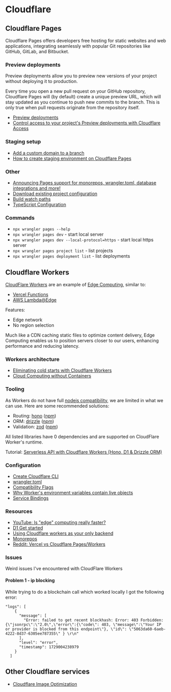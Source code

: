 
# Cloudflare

## Cloudflare Pages

Cloudflare Pages offers developers free hosting for static websites and web applications, integrating seamlessly with popular Git repositories like GitHub, GitLab, and Bitbucket.

### Preview deployments

Preview deployments allow you to preview new versions of your project without deploying it to production.

Every time you open a new pull request on your GitHub repository, Cloudflare Pages will (by default) create a unique preview URL, which will stay updated as you continue to push new commits to the branch. This is only true when pull requests originate from the repository itself.

- [Preview deployments](https://developers.cloudflare.com/pages/configuration/preview-deployments/)
- [Control access to your project's Preview deployments with Cloudflare Access](https://www.cloudflare.com/en-gb/zero-trust/products/access/)

### Staging setup

- [Add a custom domain to a branch](https://developers.cloudflare.com/pages/how-to/custom-branch-aliases/)
- [How to create staging environment on Cloudflare Pages](https://dev.to/phanect/how-to-create-staging-environment-on-cloudflare-pages-7ha)

### Other

- [Announcing Pages support for monorepos, wrangler.toml, database integrations and more!](https://blog.cloudflare.com/pages-workers-integrations-monorepos-nextjs-wrangler)
- [Download existing project configuration](https://developers.cloudflare.com/pages/functions/wrangler-configuration/#projects-without-existing-wranglertoml-file)
- [Build watch paths](https://developers.cloudflare.com/pages/configuration/build-watch-paths/#:~:text=To%20configure%20which%20paths%20are,paths%20to%20nothing%20(%20%5B%5D%20).)
- [TypeScript Configuration](https://developers.cloudflare.com/pages/functions/typescript/)

### Commands

- `npx wrangler pages --help`
- `npx wrangler pages dev` - start local server
- `npx wrangler pages dev --local-protocol=https` - start local https server
- `npx wrangler pages project list` - list projects
- `npx wrangler pages deployment list` - list deployments

## Cloudflare Workers

[CloudFlare Workers](https://developers.cloudflare.com/workers/) are an example of [Edge Computing](https://en.wikipedia.org/wiki/Edge_computing), similar to:
- [Vercel Functions](https://vercel.com/docs/functions)
- [AWS Lambda@Edge](https://aws.amazon.com/lambda/edge/#Dynamic_Web_Application_at_the_Edge)

Features:
- Edge network
- No region selection

Much like a CDN caching static files to optimize content delivery, Edge Computing enables us to position servers closer to our users, enhancing performance and reducing latency.

### Workers architecture

- [Eliminating cold starts with Cloudflare Workers](https://blog.cloudflare.com/eliminating-cold-starts-with-cloudflare-workers)
- [Cloud Computing without Containers](https://blog.cloudflare.com/cloud-computing-without-containers/)

### Tooling

As Workers do not have full [nodejs compatibility](https://developers.cloudflare.com/workers/runtime-apis/nodejs/), we are limited in what we can use. Here are some recommended solutions:
- Routing: [hono](https://developers.cloudflare.com/pages/framework-guides/deploy-a-hono-site/) ([npm](https://www.npmjs.com/package/hono))
- ORM: [drizzle](https://developers.cloudflare.com/d1/reference/community-projects/#drizzle-orm) ([npm](https://www.npmjs.com/package/drizzle-orm))
- Validation: [zod](https://zod.dev/) ([npm](https://www.npmjs.com/package/zod))

All listed libraries have 0 dependencies and are supported on CloudFlare Worker's runtime.

Tutorial: [Serverless API with Cloudflare Workers (Hono, D1 & Drizzle ORM)](https://www.youtube.com/watch?v=PxWleEgi3Hw)

### Configuration

- [Create Cloudflare CLI](https://developers.cloudflare.com/pages/get-started/c3)
- [wrangler.toml](https://developers.cloudflare.com/workers/wrangler/configuration/)
- [Compatibility Flags](https://developers.cloudflare.com/workers/configuration/compatibility-dates/#compatibility-flags)
- [Why Worker's environment variables contain live objects](https://blog.cloudflare.com/workers-environment-live-object-bindings)
- [Service Bindings](https://developers.cloudflare.com/workers/runtime-apis/bindings/service-bindings/)

### Resources

- [YouTube: Is "edge" computing really faster?](https://www.youtube.com/watch?v=yOP5-3_WFus)
- [D1 Get started](https://developers.cloudflare.com/d1/get-started/)
- [Using Cloudflare workers as your only backend](https://www.youtube.com/watch?v=1tM_d3CH0N0)
- [Monorepos](https://developers.cloudflare.com/pages/configuration/monorepos/)
- [Reddit: Vercel vs Cloudflare Pages/Workers](https://www.reddit.com/r/nextjs/comments/s3ec29/vercel_vs_cloudflare_pages_workers/)

### Issues

Weird issues I've encountered with CloudFlare Workers

#### Problem 1 - ip blocking

While trying to do a blockchain call which worked locally I got the following error:

```
"logs": [
    {
      "message": [
        "Error: failed to get recent blockhash: Error: 403 Forbidden:  {\"jsonrpc\":\"2.0\",\"error\":{\"code\": 403, \"message\":\"Your IP or provider is blocked from this endpoint\"}, \"id\": \"5063da60-6aeb-4222-8d37-6305ee787355\" } \r\n"
      ],
      "level": "error",
      "timestamp": 1729004238979
    }
  ]
```

## Other Cloudflare services

- [Cloudflare Image Optimization](https://developers.cloudflare.com/images/)

